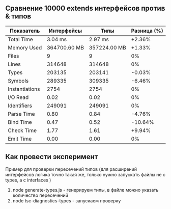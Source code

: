 ## Сравнение 10000 extends интерфейсов против & типов

| Показатель        | Интерфейсы              | Типы                 | Разница (%)       |
|-------------------|------------------------|----------------------|-------------------|
| Total Time        | 3.04 ms                | 2.97 ms              | +2.36%            |
| Memory Used       | 364700.60 MB           | 357224.00 MB         | +1.33%            |
| Files             | 9                      | 9                    | 0%                |
| Lines             | 314648                 | 314648               | 0%                |
| Types             | 203135                 | 203141               | -0.03%            |
| Symbols           | 289335                 | 309335               | -6.46%            |
| Instantiations    | 2754                   | 2754                 | 0%                |
| I/O Read          | 0.02                   | 0.02                 | 0%                |
| Identifiers       | 249091                 | 249091               | 0%                |
| Parse Time        | 0.80                   | 0.84                 | -4.76%            |
| Bind Time         | 0.47                   | 0.52                 | -10.64%           |
| Check Time        | 1.77                   | 1.61                 | +9.94%            |
| Emit Time         | 0.00                   | 0.00                 | 0%                |

## Как провести эксперимент
Пример для проверки пересечений типов (для расширений интерфейсов логика точно такая же, только нужно запускать файлы не с types, а с interfaces )
1) node generate-types.js - генерируем типы, в файле можно указать количество пересечений
2) node tsc-diagnostics-types - запускаем проверку